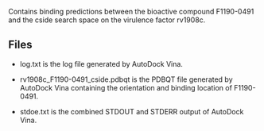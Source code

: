 Contains binding predictions between the bioactive compound F1190-0491 and the cside search space on the virulence factor rv1908c.

## Files

- log.txt is the log file generated by AutoDock Vina.

- rv1908c_F1190-0491_cside.pdbqt is the PDBQT file generated by AutoDock Vina containing the orientation and binding location of F1190-0491.

- stdoe.txt is the combined STDOUT and STDERR output of AutoDock Vina.


